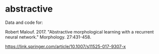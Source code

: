 # abstractive

Data and code for:

  Robert Malouf. 2017. "Abstractive morphological learning with a recurrent neural network." Morphology. 27:431-458.
  
  https://link.springer.com/article/10.1007/s11525-017-9307-x
  
